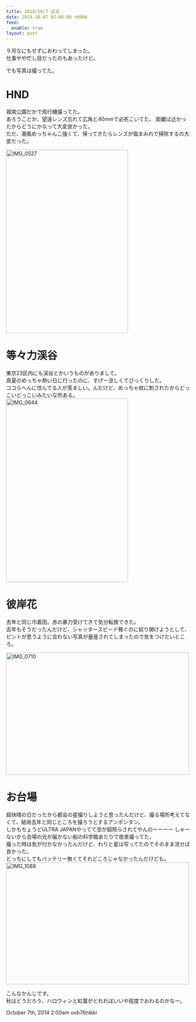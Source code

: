 ```yaml
---
title: 2014/10/7 近況
date: 2014-10-07 02:00:00 +0900
feed:
  enable: true
layout: post
---
```

<p>      ９月なにもせずにおわってしまった。<br>      仕事やや忙し目だったのもあったけど。    </p>    <p>でも写真は撮ってた。</p>    <h1>HND</h1>    <p>      城南公園だかで飛行機撮ってた。<br>      あろうことか、望遠レンズ忘れて広角と40mmで必死こいてた。      距離は近かったからどうにかなって大変良かった。<br>      ただ、潮風めっちゃんこ強くて、帰ってきたらレンズが塩まみれで掃除するの大変だった。    </p>    <p>      <a href="https://www.flickr.com/photos/56290428@N06/14885084834" title="IMG_0527 by ikaruga iura, on Flickr" target="_blank"><img src="https://farm4.staticflickr.com/3909/14885084834_0cfb5afb11.jpg" width="333" height="500" alt="IMG_0527"></a>    </p>    <h1>等々力渓谷</h1>    <p>      東京23区内にも渓谷とかいうものがありまして。<br>      真夏のめっちゃ熱い日に行ったのに、すげー涼しくてびっくりした。<br>      ココらへんに住んでる人が羨ましい。んだけど、めっちゃ蚊に刺されたからどっこいどっこいみたいな所ある。      <a href="https://www.flickr.com/photos/56290428@N06/15135436408" title="IMG_0644 by ikaruga iura, on Flickr" target="_blank"><img src="https://farm4.staticflickr.com/3890/15135436408_faba468e56.jpg" width="333" height="500" alt="IMG_0644"></a>    </p>    <h1>彼岸花</h1>    <p>      去年と同じ巾着田。赤の暴力受けてきて気分転換できた。<br>      去年もそうだったんだけど、シャッタースピード稼ぐのに絞り開けようとして、ピントが思うように合わない写真が量産されてしまったので気をつけたいところ。    </p>    <p>      <a href="https://www.flickr.com/photos/56290428@N06/15135285499" title="IMG_0710 by ikaruga iura, on Flickr" target="_blank"><img src="https://farm6.staticflickr.com/5593/15135285499_1c15270c9c.jpg" width="500" height="333" alt="IMG_0710"></a>    </p>    <h1>お台場</h1>    <p>      超快晴の日だったから都会の星撮りしようと思ったんだけど、撮る場所考えてなくて、結局去年と同じところを撮ろうとするアンポンタン。<br>      しかもちょうどULTRA JAPANやってて空が超照らされてやんのーーーー      しゃーないから会場の光が届かない船の科学館あたりで夜景撮ってた。<br>      撮った時は気が付かなかったんだけど、わりと星は写ってたのでそのまま流せば良かった。<br>      どっちにしてもバッテリー無くてそれどころじゃなかったんだけども。<br><a href="https://www.flickr.com/photos/56290428@N06/15225523487" title="IMG_1088 by ikaruga iura, on Flickr" target="_blank"><img src="https://farm3.staticflickr.com/2947/15225523487_7ce0b93054.jpg" width="500" height="333" alt="IMG_1088"></a>    </p>    <p>      こんなかんじです。<br>      秋はどうだろう、ハロウィンと紅葉がとれればいいや程度でおわるのかなー。    </p>    <div id="footer">      <span id="timestamp"> October 7th, 2014 2:00am </span>      <span class="tag">uvb76nikki</span>    </div>
